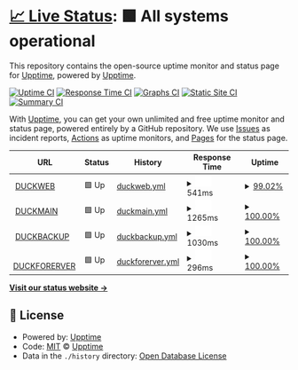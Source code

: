 # [📈 Live Status](https://upptime.github.io/upptime): <!--live status--> **🟩 All systems operational**

This repository contains the open-source uptime monitor and status page for [Upptime](https://upptime.js.org), powered by [Upptime](https://github.com/upptime/upptime).

[![Uptime CI](https://github.com/duck2gogo/status/workflows/Uptime%20CI/badge.svg)](https://github.com/duck2gogo/status/actions?query=workflow%3A%22Uptime+CI%22)
[![Response Time CI](https://github.com/duck2gogo/status/workflows/Response%20Time%20CI/badge.svg)](https://github.com/duck2gogo/status/actions?query=workflow%3A%22Response+Time+CI%22)
[![Graphs CI](https://github.com/duck2gogo/status/workflows/Graphs%20CI/badge.svg)](https://github.com/duck2gogo/status/actions?query=workflow%3A%22Graphs+CI%22)
[![Static Site CI](https://github.com/duck2gogo/status/workflows/Static%20Site%20CI/badge.svg)](https://github.com/duck2gogo/status/actions?query=workflow%3A%22Static+Site+CI%22)
[![Summary CI](https://github.com/duck2gogo/status/workflows/Summary%20CI/badge.svg)](https://github.com/duck2gogo/status/actions?query=workflow%3A%22Summary+CI%22)

With [Upptime](https://upptime.js.org), you can get your own unlimited and free uptime monitor and status page, powered entirely by a GitHub repository. We use [Issues](https://github.com/upptime/upptime/issues) as incident reports, [Actions](https://github.com/duck2gogo/status/actions) as uptime monitors, and [Pages](https://upptime.github.io/upptime) for the status page.

<!--start: status pages-->
<!-- This summary is generated by Upptime (https://github.com/upptime/upptime) -->
<!-- Do not edit this manually, your changes will be overwritten -->
<!-- prettier-ignore -->
| URL | Status | History | Response Time | Uptime |
| --- | ------ | ------- | ------------- | ------ |
| <img alt="" src="https://icons.duckduckgo.com/ip3/duckgogo.top.ico" height="13"> [DUCKWEB](https://duckgogo.top) | 🟩 Up | [duckweb.yml](https://github.com/duck2gogo/status/commits/HEAD/history/duckweb.yml) | <details><summary><img alt="Response time graph" src="./graphs/duckweb/response-time-week.png" height="20"> 541ms</summary><br><a href="https://duck2gogo.github.io/status/history/duckweb"><img alt="Response time 541" src="https://img.shields.io/endpoint?url=https%3A%2F%2Fraw.githubusercontent.com%2Fduck2gogo%2Fstatus%2FHEAD%2Fapi%2Fduckweb%2Fresponse-time.json"></a><br><a href="https://duck2gogo.github.io/status/history/duckweb"><img alt="24-hour response time 508" src="https://img.shields.io/endpoint?url=https%3A%2F%2Fraw.githubusercontent.com%2Fduck2gogo%2Fstatus%2FHEAD%2Fapi%2Fduckweb%2Fresponse-time-day.json"></a><br><a href="https://duck2gogo.github.io/status/history/duckweb"><img alt="7-day response time 541" src="https://img.shields.io/endpoint?url=https%3A%2F%2Fraw.githubusercontent.com%2Fduck2gogo%2Fstatus%2FHEAD%2Fapi%2Fduckweb%2Fresponse-time-week.json"></a><br><a href="https://duck2gogo.github.io/status/history/duckweb"><img alt="30-day response time 541" src="https://img.shields.io/endpoint?url=https%3A%2F%2Fraw.githubusercontent.com%2Fduck2gogo%2Fstatus%2FHEAD%2Fapi%2Fduckweb%2Fresponse-time-month.json"></a><br><a href="https://duck2gogo.github.io/status/history/duckweb"><img alt="1-year response time 541" src="https://img.shields.io/endpoint?url=https%3A%2F%2Fraw.githubusercontent.com%2Fduck2gogo%2Fstatus%2FHEAD%2Fapi%2Fduckweb%2Fresponse-time-year.json"></a></details> | <details><summary><a href="https://duck2gogo.github.io/status/history/duckweb">99.02%</a></summary><a href="https://duck2gogo.github.io/status/history/duckweb"><img alt="All-time uptime 99.02%" src="https://img.shields.io/endpoint?url=https%3A%2F%2Fraw.githubusercontent.com%2Fduck2gogo%2Fstatus%2FHEAD%2Fapi%2Fduckweb%2Fuptime.json"></a><br><a href="https://duck2gogo.github.io/status/history/duckweb"><img alt="24-hour uptime 98.85%" src="https://img.shields.io/endpoint?url=https%3A%2F%2Fraw.githubusercontent.com%2Fduck2gogo%2Fstatus%2FHEAD%2Fapi%2Fduckweb%2Fuptime-day.json"></a><br><a href="https://duck2gogo.github.io/status/history/duckweb"><img alt="7-day uptime 99.02%" src="https://img.shields.io/endpoint?url=https%3A%2F%2Fraw.githubusercontent.com%2Fduck2gogo%2Fstatus%2FHEAD%2Fapi%2Fduckweb%2Fuptime-week.json"></a><br><a href="https://duck2gogo.github.io/status/history/duckweb"><img alt="30-day uptime 99.02%" src="https://img.shields.io/endpoint?url=https%3A%2F%2Fraw.githubusercontent.com%2Fduck2gogo%2Fstatus%2FHEAD%2Fapi%2Fduckweb%2Fuptime-month.json"></a><br><a href="https://duck2gogo.github.io/status/history/duckweb"><img alt="1-year uptime 99.02%" src="https://img.shields.io/endpoint?url=https%3A%2F%2Fraw.githubusercontent.com%2Fduck2gogo%2Fstatus%2FHEAD%2Fapi%2Fduckweb%2Fuptime-year.json"></a></details>
| <img alt="" src="https://icons.duckduckgo.com/ip3/web.duckgogo.top.ico" height="13"> [DUCKMAIN](https://web.duckgogo.top) | 🟩 Up | [duckmain.yml](https://github.com/duck2gogo/status/commits/HEAD/history/duckmain.yml) | <details><summary><img alt="Response time graph" src="./graphs/duckmain/response-time-week.png" height="20"> 1265ms</summary><br><a href="https://duck2gogo.github.io/status/history/duckmain"><img alt="Response time 1265" src="https://img.shields.io/endpoint?url=https%3A%2F%2Fraw.githubusercontent.com%2Fduck2gogo%2Fstatus%2FHEAD%2Fapi%2Fduckmain%2Fresponse-time.json"></a><br><a href="https://duck2gogo.github.io/status/history/duckmain"><img alt="24-hour response time 1265" src="https://img.shields.io/endpoint?url=https%3A%2F%2Fraw.githubusercontent.com%2Fduck2gogo%2Fstatus%2FHEAD%2Fapi%2Fduckmain%2Fresponse-time-day.json"></a><br><a href="https://duck2gogo.github.io/status/history/duckmain"><img alt="7-day response time 1265" src="https://img.shields.io/endpoint?url=https%3A%2F%2Fraw.githubusercontent.com%2Fduck2gogo%2Fstatus%2FHEAD%2Fapi%2Fduckmain%2Fresponse-time-week.json"></a><br><a href="https://duck2gogo.github.io/status/history/duckmain"><img alt="30-day response time 1265" src="https://img.shields.io/endpoint?url=https%3A%2F%2Fraw.githubusercontent.com%2Fduck2gogo%2Fstatus%2FHEAD%2Fapi%2Fduckmain%2Fresponse-time-month.json"></a><br><a href="https://duck2gogo.github.io/status/history/duckmain"><img alt="1-year response time 1265" src="https://img.shields.io/endpoint?url=https%3A%2F%2Fraw.githubusercontent.com%2Fduck2gogo%2Fstatus%2FHEAD%2Fapi%2Fduckmain%2Fresponse-time-year.json"></a></details> | <details><summary><a href="https://duck2gogo.github.io/status/history/duckmain">100.00%</a></summary><a href="https://duck2gogo.github.io/status/history/duckmain"><img alt="All-time uptime 100.00%" src="https://img.shields.io/endpoint?url=https%3A%2F%2Fraw.githubusercontent.com%2Fduck2gogo%2Fstatus%2FHEAD%2Fapi%2Fduckmain%2Fuptime.json"></a><br><a href="https://duck2gogo.github.io/status/history/duckmain"><img alt="24-hour uptime 100.00%" src="https://img.shields.io/endpoint?url=https%3A%2F%2Fraw.githubusercontent.com%2Fduck2gogo%2Fstatus%2FHEAD%2Fapi%2Fduckmain%2Fuptime-day.json"></a><br><a href="https://duck2gogo.github.io/status/history/duckmain"><img alt="7-day uptime 100.00%" src="https://img.shields.io/endpoint?url=https%3A%2F%2Fraw.githubusercontent.com%2Fduck2gogo%2Fstatus%2FHEAD%2Fapi%2Fduckmain%2Fuptime-week.json"></a><br><a href="https://duck2gogo.github.io/status/history/duckmain"><img alt="30-day uptime 100.00%" src="https://img.shields.io/endpoint?url=https%3A%2F%2Fraw.githubusercontent.com%2Fduck2gogo%2Fstatus%2FHEAD%2Fapi%2Fduckmain%2Fuptime-month.json"></a><br><a href="https://duck2gogo.github.io/status/history/duckmain"><img alt="1-year uptime 100.00%" src="https://img.shields.io/endpoint?url=https%3A%2F%2Fraw.githubusercontent.com%2Fduck2gogo%2Fstatus%2FHEAD%2Fapi%2Fduckmain%2Fuptime-year.json"></a></details>
| <img alt="" src="https://icons.duckduckgo.com/ip3/carrot.goodduck.top.ico" height="13"> [DUCKBACKUP](https://carrot.goodduck.top) | 🟩 Up | [duckbackup.yml](https://github.com/duck2gogo/status/commits/HEAD/history/duckbackup.yml) | <details><summary><img alt="Response time graph" src="./graphs/duckbackup/response-time-week.png" height="20"> 1030ms</summary><br><a href="https://duck2gogo.github.io/status/history/duckbackup"><img alt="Response time 1030" src="https://img.shields.io/endpoint?url=https%3A%2F%2Fraw.githubusercontent.com%2Fduck2gogo%2Fstatus%2FHEAD%2Fapi%2Fduckbackup%2Fresponse-time.json"></a><br><a href="https://duck2gogo.github.io/status/history/duckbackup"><img alt="24-hour response time 1030" src="https://img.shields.io/endpoint?url=https%3A%2F%2Fraw.githubusercontent.com%2Fduck2gogo%2Fstatus%2FHEAD%2Fapi%2Fduckbackup%2Fresponse-time-day.json"></a><br><a href="https://duck2gogo.github.io/status/history/duckbackup"><img alt="7-day response time 1030" src="https://img.shields.io/endpoint?url=https%3A%2F%2Fraw.githubusercontent.com%2Fduck2gogo%2Fstatus%2FHEAD%2Fapi%2Fduckbackup%2Fresponse-time-week.json"></a><br><a href="https://duck2gogo.github.io/status/history/duckbackup"><img alt="30-day response time 1030" src="https://img.shields.io/endpoint?url=https%3A%2F%2Fraw.githubusercontent.com%2Fduck2gogo%2Fstatus%2FHEAD%2Fapi%2Fduckbackup%2Fresponse-time-month.json"></a><br><a href="https://duck2gogo.github.io/status/history/duckbackup"><img alt="1-year response time 1030" src="https://img.shields.io/endpoint?url=https%3A%2F%2Fraw.githubusercontent.com%2Fduck2gogo%2Fstatus%2FHEAD%2Fapi%2Fduckbackup%2Fresponse-time-year.json"></a></details> | <details><summary><a href="https://duck2gogo.github.io/status/history/duckbackup">100.00%</a></summary><a href="https://duck2gogo.github.io/status/history/duckbackup"><img alt="All-time uptime 100.00%" src="https://img.shields.io/endpoint?url=https%3A%2F%2Fraw.githubusercontent.com%2Fduck2gogo%2Fstatus%2FHEAD%2Fapi%2Fduckbackup%2Fuptime.json"></a><br><a href="https://duck2gogo.github.io/status/history/duckbackup"><img alt="24-hour uptime 100.00%" src="https://img.shields.io/endpoint?url=https%3A%2F%2Fraw.githubusercontent.com%2Fduck2gogo%2Fstatus%2FHEAD%2Fapi%2Fduckbackup%2Fuptime-day.json"></a><br><a href="https://duck2gogo.github.io/status/history/duckbackup"><img alt="7-day uptime 100.00%" src="https://img.shields.io/endpoint?url=https%3A%2F%2Fraw.githubusercontent.com%2Fduck2gogo%2Fstatus%2FHEAD%2Fapi%2Fduckbackup%2Fuptime-week.json"></a><br><a href="https://duck2gogo.github.io/status/history/duckbackup"><img alt="30-day uptime 100.00%" src="https://img.shields.io/endpoint?url=https%3A%2F%2Fraw.githubusercontent.com%2Fduck2gogo%2Fstatus%2FHEAD%2Fapi%2Fduckbackup%2Fuptime-month.json"></a><br><a href="https://duck2gogo.github.io/status/history/duckbackup"><img alt="1-year uptime 100.00%" src="https://img.shields.io/endpoint?url=https%3A%2F%2Fraw.githubusercontent.com%2Fduck2gogo%2Fstatus%2FHEAD%2Fapi%2Fduckbackup%2Fuptime-year.json"></a></details>
| <img alt="" src="https://icons.duckduckgo.com/ip3/dgg.best.ico" height="13"> [DUCKFORERVER](https://dgg.best) | 🟩 Up | [duckforerver.yml](https://github.com/duck2gogo/status/commits/HEAD/history/duckforerver.yml) | <details><summary><img alt="Response time graph" src="./graphs/duckforerver/response-time-week.png" height="20"> 296ms</summary><br><a href="https://duck2gogo.github.io/status/history/duckforerver"><img alt="Response time 296" src="https://img.shields.io/endpoint?url=https%3A%2F%2Fraw.githubusercontent.com%2Fduck2gogo%2Fstatus%2FHEAD%2Fapi%2Fduckforerver%2Fresponse-time.json"></a><br><a href="https://duck2gogo.github.io/status/history/duckforerver"><img alt="24-hour response time 296" src="https://img.shields.io/endpoint?url=https%3A%2F%2Fraw.githubusercontent.com%2Fduck2gogo%2Fstatus%2FHEAD%2Fapi%2Fduckforerver%2Fresponse-time-day.json"></a><br><a href="https://duck2gogo.github.io/status/history/duckforerver"><img alt="7-day response time 296" src="https://img.shields.io/endpoint?url=https%3A%2F%2Fraw.githubusercontent.com%2Fduck2gogo%2Fstatus%2FHEAD%2Fapi%2Fduckforerver%2Fresponse-time-week.json"></a><br><a href="https://duck2gogo.github.io/status/history/duckforerver"><img alt="30-day response time 296" src="https://img.shields.io/endpoint?url=https%3A%2F%2Fraw.githubusercontent.com%2Fduck2gogo%2Fstatus%2FHEAD%2Fapi%2Fduckforerver%2Fresponse-time-month.json"></a><br><a href="https://duck2gogo.github.io/status/history/duckforerver"><img alt="1-year response time 296" src="https://img.shields.io/endpoint?url=https%3A%2F%2Fraw.githubusercontent.com%2Fduck2gogo%2Fstatus%2FHEAD%2Fapi%2Fduckforerver%2Fresponse-time-year.json"></a></details> | <details><summary><a href="https://duck2gogo.github.io/status/history/duckforerver">100.00%</a></summary><a href="https://duck2gogo.github.io/status/history/duckforerver"><img alt="All-time uptime 100.00%" src="https://img.shields.io/endpoint?url=https%3A%2F%2Fraw.githubusercontent.com%2Fduck2gogo%2Fstatus%2FHEAD%2Fapi%2Fduckforerver%2Fuptime.json"></a><br><a href="https://duck2gogo.github.io/status/history/duckforerver"><img alt="24-hour uptime 100.00%" src="https://img.shields.io/endpoint?url=https%3A%2F%2Fraw.githubusercontent.com%2Fduck2gogo%2Fstatus%2FHEAD%2Fapi%2Fduckforerver%2Fuptime-day.json"></a><br><a href="https://duck2gogo.github.io/status/history/duckforerver"><img alt="7-day uptime 100.00%" src="https://img.shields.io/endpoint?url=https%3A%2F%2Fraw.githubusercontent.com%2Fduck2gogo%2Fstatus%2FHEAD%2Fapi%2Fduckforerver%2Fuptime-week.json"></a><br><a href="https://duck2gogo.github.io/status/history/duckforerver"><img alt="30-day uptime 100.00%" src="https://img.shields.io/endpoint?url=https%3A%2F%2Fraw.githubusercontent.com%2Fduck2gogo%2Fstatus%2FHEAD%2Fapi%2Fduckforerver%2Fuptime-month.json"></a><br><a href="https://duck2gogo.github.io/status/history/duckforerver"><img alt="1-year uptime 100.00%" src="https://img.shields.io/endpoint?url=https%3A%2F%2Fraw.githubusercontent.com%2Fduck2gogo%2Fstatus%2FHEAD%2Fapi%2Fduckforerver%2Fuptime-year.json"></a></details>

<!--end: status pages-->

[**Visit our status website →**](https://upptime.github.io/upptime)

## 📄 License

- Powered by: [Upptime](https://github.com/upptime/upptime)
- Code: [MIT](./LICENSE) © [Upptime](https://upptime.js.org)
- Data in the `./history` directory: [Open Database License](https://opendatacommons.org/licenses/odbl/1-0/)
